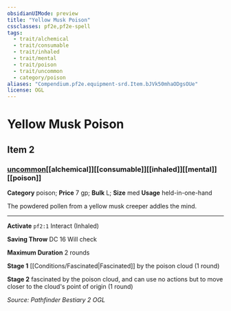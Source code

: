 ```yaml
---
obsidianUIMode: preview
title: "Yellow Musk Poison"
cssclasses: pf2e,pf2e-spell
tags:
  - trait/alchemical
  - trait/consumable
  - trait/inhaled
  - trait/mental
  - trait/poison
  - trait/uncommon
  - category/poison
aliases: "Compendium.pf2e.equipment-srd.Item.bJVk50mhaODgsOUe"
license: OGL
---
```

# Yellow Musk Poison
## Item 2
### [uncommon](uncommon "Uncommon Rarity Trait")[[alchemical]][[consumable]][[inhaled]][[mental]][[poison]]

**Category** poison; 
**Price** 7 gp; 
**Bulk** L; **Size** med
**Usage** held-in-one-hand

The powdered pollen from a yellow musk creeper addles the mind.

* * *

**Activate** `pf2:1` Interact (Inhaled)

**Saving Throw** DC 16 Will check

**Maximum Duration** 2 rounds

**Stage 1** [[Conditions/Fascinated|Fascinated]] by the poison cloud (1 round)

**Stage 2** fascinated by the poison cloud, and can use no actions but to move closer to the cloud's point of origin (1 round)

*Source: Pathfinder Bestiary 2*
*OGL*